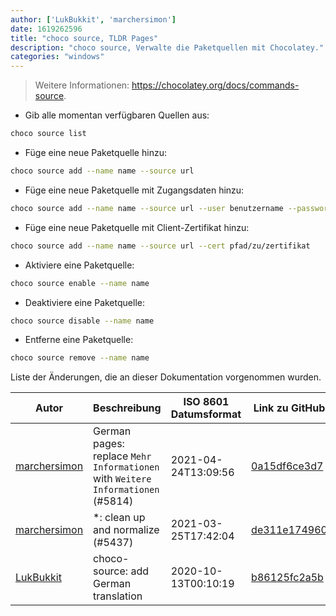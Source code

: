 ```yaml
---
author: ['LukBukkit', 'marchersimon']
date: 1619262596
title: "choco source, TLDR Pages"
description: "choco source, Verwalte die Paketquellen mit Chocolatey."
categories: "windows"
---
```

> Weitere Informationen: <https://chocolatey.org/docs/commands-source>.

- Gib alle momentan verfügbaren Quellen aus:

```bash
choco source list
```

- Füge eine neue Paketquelle hinzu:

```bash
choco source add --name name --source url
```

- Füge eine neue Paketquelle mit Zugangsdaten hinzu:

```bash
choco source add --name name --source url --user benutzername --password passwort
```

- Füge eine neue Paketquelle mit Client-Zertifikat hinzu:

```bash
choco source add --name name --source url --cert pfad/zu/zertifikat
```

- Aktiviere eine Paketquelle:

```bash
choco source enable --name name
```

- Deaktiviere eine Paketquelle:

```bash
choco source disable --name name
```

- Entferne eine Paketquelle:

```bash
choco source remove --name name
```
Liste der Änderungen, die an dieser Dokumentation vorgenommen wurden.


Autor | Beschreibung | ISO 8601 Datumsformat | Link zu GitHub
------|-----|-----|-----
[marchersimon](mailto:50295997+marchersimon@users.noreply.github.com) | German pages: replace `Mehr Informationen` with `Weitere Informationen` (#5814) | 2021-04-24T13:09:56 | [0a15df6ce3d7](https://github.com/tldr-pages/tldr/commit/0a15df6ce3d790b71b8fa4ae2e8befe0ed0806c7)
[marchersimon](mailto:50295997+marchersimon@users.noreply.github.com) | *: clean up and normalize (#5437) | 2021-03-25T17:42:04 | [de311e174960](https://github.com/tldr-pages/tldr/commit/de311e17496083a7f805793ef228995ecc7e8c97)
[LukBukkit](mailto:luk.bukkit@gmail.com) | choco-source: add German translation | 2020-10-13T00:10:19 | [b86125fc2a5b](https://github.com/tldr-pages/tldr/commit/b86125fc2a5b2e8c2e936021c47249d8e0e59e7b)

